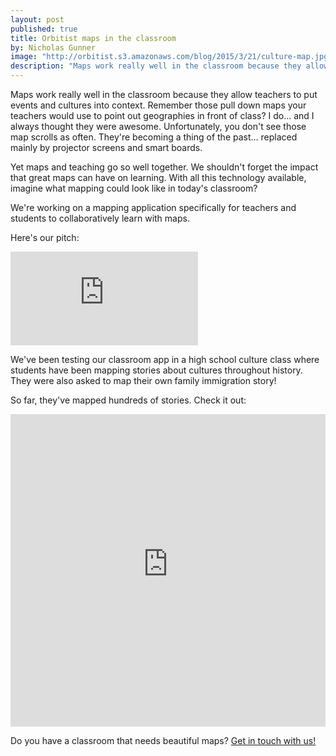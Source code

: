 ```yaml
---
layout: post
published: true
title: Orbitist maps in the classroom
by: Nicholas Gunner
image: "http://orbitist.s3.amazonaws.com/blog/2015/3/21/culture-map.jpg"
description: "Maps work really well in the classroom because they allow teachers to put events and cultures into context. Imagine what mapping could look like in today's classroom?"
---
```

Maps work really well in the classroom because they allow teachers to put events and cultures into context. Remember those pull down maps your teachers would use to point out geographies in front of class? I do... and I always thought they were awesome. Unfortunately, you don't see those map scrolls as often. They're becoming a thing of the past... replaced mainly by projector screens and smart boards. 

Yet maps and teaching go so well together. We shouldn't forget the impact that great maps can have on learning. With all this technology available, imagine what mapping could look like in today's classroom?

We're working on a mapping application specifically for teachers and students to collaboratively learn with maps.

Here's our pitch:

<div class="fitvid">
<iframe src="https://www.youtube.com/embed/Ey3WkHyd87g" frameborder="0" allowfullscreen></iframe>
</div>

We've been testing our classroom app in a high school culture class where students have been mapping stories about cultures throughout history. They were also asked to map their own family immigration story!

So far, they've mapped hundreds of stories. Check it out:

<iframe width="100%" height="500px" src="http://live-culture.gotpantheon.com" frameborder="0" allowfullscreen></iframe>

Do you have a classroom that needs beautiful maps? [Get in touch with us!](mailto:support@orbitist.com)
